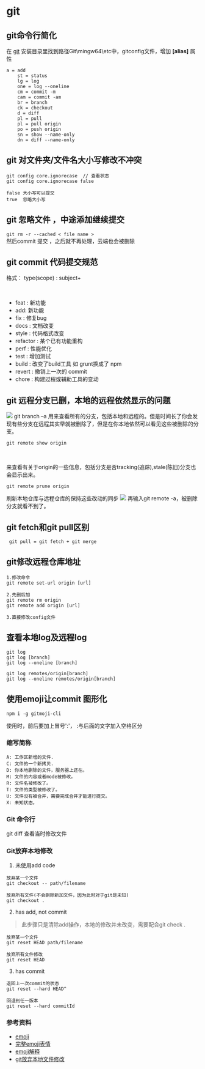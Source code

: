 # git
[git]:  "git下载"

## git命令行简化
在 [git](https://git-scm.com/downloads) 安装目录里找到路径Git\mingw64\etc中，gitconfig文件，增加 **[alias]** 属性

```
a = add
	st = status
	lg = log
	one = log --oneline
	cm = commit -m
	cam = commit -am
	br = branch
	ck = checkout
	d = diff
	pl = pull
	pl = pull origin
	po = push origin
	sn = show --name-only
	dn = diff --name-only 
```

## git 对文件夹/文件名大小写修改不冲突
	git config core.ignorecase  // 查看状态
	git config core.ignorecase false
	
	false 大小写可以提交
	true  忽略大小写

## git 忽略文件 ，中途添加继续提交
`git rm -r --cached < file name > `  
然后commit 提交 ，之后就不再处理，云端也会被删除
	

## git commit 代码提交规范

格式：
	type(scope) : subject+

​	

- feat : 新功能
- add: 新功能
- fix : 修复bug
- docs : 文档改变
- style : 代码格式改变
- refactor : 某个已有功能重构
- perf : 性能优化
- test : 增加测试
- build : 改变了build工具 如 grunt换成了 npm
- revert : 撤销上一次的 commit
- chore : 构建过程或辅助工具的变动


## git 远程分支已删，本地的远程依然显示的问题
![](https://gitee.com/snhello/blog/blob/master/pic/git1.png)
git branch –a 用来查看所有的分支，包括本地和远程的。但是时间长了你会发现有些分支在远程其实早就被删除了，但是在你本地依然可以看见这些被删除的分支。  

`git remote show origin`

​	

来查看有关于origin的一些信息，包括分支是否tracking(追踪),stale(陈旧)分支也会显示出来。  

`git remote prune origin`


刷新本地仓库与远程仓库的保持这些改动的同步
![](https://gitee.com/snhello/blog/blob/master/pic/git2.png)
再输入git remote -a，被删除分支就看不到了。

## git fetch和git pull区别

` git pull = git fetch + git merge`
	
## git修改远程仓库地址
	1.修改命令
	git remote set-url origin [url]
	
	2.先删后加
	git remote rm origin
	git remote add origin [url]
	
	3.直接修改config文件

## 查看本地log及远程log
```
git log
git log [branch]
git log --oneline [branch]

git log remotes/origin[branch]
git log --oneline remotes/origin[branch]
```

## 使用emoji让commit 图形化
`npm i -g gitmoji-cli`  

使用时，前后要加上冒号':'， :与后面的文字加入空格区分



### 缩写简称

```
A: 工作区新增的文件.
C: 文件的一个新拷贝.
D: 你本地删除的文件，服务器上还在。
M: 文件的内容或者mode被修改。
R: 文件名被修改了。
T: 文件的类型被修改了。
U: 文件没有被合并，需要完成合并才能进行提交。
X: 未知状态。
```



### Git 命令行

git diff 			查看当时修改文件

### Git放弃本地修改

1. 未使用add code
```
放弃某一个文件
git checkout -- path/filename

放弃所有文件(不会删除新加文件，因为此时对于git是未知)
git checkout .
```

2. has add, not commit
> 此步骤只是清除add操作，本地的修改并未改变，需要配合git check .

```
放弃某一个文件
git reset HEAD path/filename

放弃所有文件修改
git reset HEAD
```

3. has commit
```
退回上一次commit的状态
git reset --hard HEAD^

回退到任一版本
git reset --hard commitId
```


### 参考资料
* [emoji](https://gitmoji.carloscuesta.me/)
* [完整emoji表情](https://github.com/caiyongji/emoji-list)
* [emoji解释](https://github.com/pigcan/blog/issues/14)  
* [git放弃本地文件修改](https://www.jianshu.com/p/c0f7e4ac14c7)

	